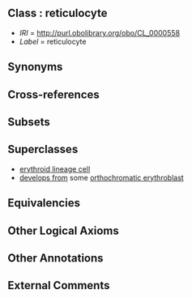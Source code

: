 
## Class : reticulocyte

 * *IRI* = http://purl.obolibrary.org/obo/CL_0000558
 * *Label* = reticulocyte

## Synonyms


## Cross-references


## Subsets


## Superclasses

 * [erythroid lineage cell](../../CL/64/CL_0000764.md)
 * [develops from](../../RO/02/RO_0002202.md) some [orthochromatic erythroblast](../../CL/52/CL_0000552.md)

## Equivalencies


## Other Logical Axioms


## Other Annotations


## External Comments

